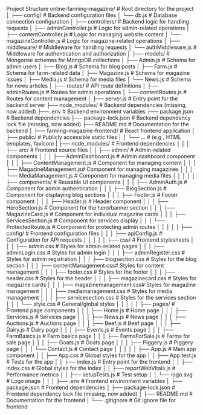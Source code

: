 Project Structure
online-farming-magazine/             # Root directory for the project
│
├── config/                          # Backend configuration files
│   └── db.js                        # Database connection configuration
│
├── controllers/                     # Backend logic for handling requests
│   ├── adminController.js           # Logic for admin-related operations
│   ├── contentController.js         # Logic for managing website content
│   └── magazineController.js        # Logic for magazine-related operations
│
├── middleware/                      # Middleware for handling requests
│   └── authMiddleware.js            # Middleware for authentication and authorization
│
├── models/                          # Mongoose schemas for MongoDB collections
│   ├── Admin.js                     # Schema for admin users
│   ├── Blog.js                      # Schema for blog posts
│   ├── Farm.js                      # Schema for farm-related data
│   ├── Magazine.js                  # Schema for magazine issues
│   ├── Media.js                     # Schema for media files
│   └── News.js                      # Schema for news articles
│
├── routes/                          # API route definitions
│   ├── adminRoutes.js               # Routes for admin operations
│   └── contentRoutes.js             # Routes for content management
│
├── server.js                        # Entry point for the backend server
├── node_modules/                    # Backend dependencies (missing, now added)
├── .env                             # Backend environment variables
├── package.json                     # Backend dependencies
├── package-lock.json                # Backend dependency lock file (missing, now added)
├── README.md                        # Documentation for the backend
│
├── farming-magazine-frontend/       # React frontend application
│   ├── public/                      # Publicly accessible static files
│   │   └── ...                      # (e.g., HTML templates, favicon)
|   ├── node_modules/                 # Frontend dependencies
│   │
│   ├── src/                         # Frontend source files
│   │   ├── admin/                   # Admin-related components
│   │   │   ├── AdminDashboard.js    # Admin dashboard component
│   │   │   ├── ContentManagement.js # Component for managing content
│   │   │   ├── MagazineManagement.js# Component for managing magazines
│   │   │   └── MediaManagement.js   # Component for managing media files
│   │   │
│   │   ├── components/              # Reusable UI components
│   │   │   ├── AdminAuth.js         # Component for admin authentication
│   │   │   ├── BlogSection.js       # Component for displaying blog sections
│   │   │   ├── Footer.js            # Footer component
│   │   │   ├── Header.js            # Header component
│   │   │   ├── HeroSection.js       # Component for the hero/banner section
│   │   │   ├── MagazineCard.js      # Component for individual magazine cards
│   │   │   ├── ServicesSection.js   # Component for services display
│   │   │   └── ProtectedRoute.js    # Component for protecting admin routes
│   │   │
│   │   ├── config/                  # Frontend configuration files
│   │   │   ├── apiConfig.js         # Configuration for API requests
│   │   │
│   │   ├── css/                     # Frontend stylesheets
│   │   │   ├── admin.css            # Styles for admin-related pages
│   │   │   ├── adminLogin.css       # Styles for admin login
│   │   │   ├── adminRegister.css    # Styles for admin registration
│   │   │   ├── blogsection.css      # Styles for the blog section
│   │   │   ├── contentManagement.css# Styles for content management
│   │   │   ├── footer.css           # Styles for the footer
│   │   │   ├── header.css           # Styles for the header
│   │   │   ├── magazinecard.css     # Styles for magazine cards
│   │   │   ├── magazinemanagement.css# Styles for magazine management
│   │   │   ├── mediamanagement.css  # Styles for media management
│   │   │   ├── servicesection.css   # Styles for the services section
│   │   │   └── style.css            # General/global styles
│   │   │
│   │   ├── pages/                   # Frontend page components
│   │   │   ├── Home.js              # Home page
│   │   │   ├── Services.js          # Services page
│   │   │   ├── News.js              # News page
│   │   │   ├── Auctions.js          # Auctions page
│   │   │   ├── Beef.js              # Beef page
│   │   │   ├── Dairy.js             # Dairy page
│   │   │   ├── Events.js            # Events page
│   │   │   ├── FarmBasics.js        # Farm basics page
│   │   │   ├── FarmsForSale.js      # Farms for sale page
│   │   │   ├── Goats.js             # Goats page
│   │   │   ├── Piggery.js           # Piggery page
│   │   │   └── Contact.js           # Contact page
│   │   │
│   │   ├── App.js                   # Main app component
│   │   ├── App.css                  # Global styles for the app
│   │   ├── App.test.js              # Tests for the app
│   │   ├── index.js                 # Entry point for the frontend
│   │   ├── index.css                # Global styles for the index
│   │   ├── reportWebVitals.js       # Performance metrics
│   │   ├── setupTests.js            # Test setup
│   │   └── logo.svg                 # Logo image
│   │
│   ├── .env                         # Frontend environment variables
│   ├── package.json                 # Frontend dependencies
│   ├── package-lock.json            # Frontend dependency lock file (missing, now added)
│   ├── README.md                    # Documentation for the frontend
│   └── .gitignore                   # Git ignore file for frontend



